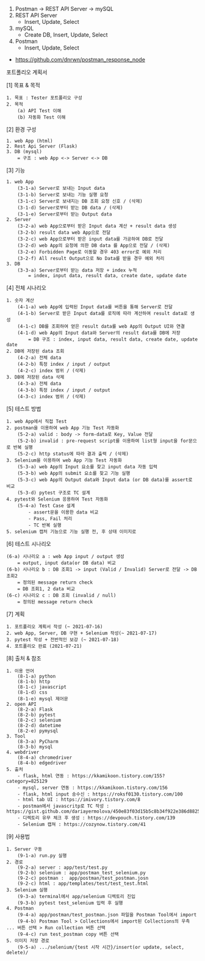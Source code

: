 1. Postman -> REST API Server -> mySQL
2. REST API Server
    - Insert, Update, Select 
3. mySQL
    - Create DB, Insert, Update, Select
3. Postman
    - Insert, Update, Select

* https://github.com/dnrwn/postman_response_node


포트폴리오 계획서

[1] 목표 & 목적

	1. 목표 : Tester 포트폴리오 구성
	2. 목적
		(a) API Test 이해
		(b) 자동화 Test 이해

[2] 환경 구성

	1. web App (html)
	2. Rest Api Server (Flask)
	3. DB (mysql)
		= 구조 : web App <-> Server <-> DB

[3] 기능

	1. web App
		(3-1-a) Server로 보내는 Input data
		(3-1-b) Server로 보내는 기능 실행 요청
		(3-1-c) Server로 보내지는 DB 조회 요청 신호 / (삭제)
		(3-1-d) Server로부터 받는 DB data / (삭제)
		(3-1-e) Server로부터 받는 Output data
	2. Server
		(3-2-a) web App으로부터 받은 Input data 계산 + result data 생성
		(3-2-b) result data web App으로 전달
		(3-2-c) web App으로부터 받은 input data를 가공하여 DB로 전달  
		(3-2-d) web App의 요청에 의한 DB data 를 App으로 전달 / (삭제)
		(3-2-e) Forbidden Page로 이동할 경우 403 error로 예외 처리
		(3-2-f) All result Output으로 No Data를 받을 경우 예외 처리
	3. DB
		(3-3-a) Server로부터 받는 data 저장 + index 누적
			= index, input data, result data, create date, update date
	
[4] 전체 시나리오

	1. 숫자 계산
		(4-1-a) web App에 입력된 Input data를 버튼을 통해 Server로 전달
		(4-1-b) Server로 받은 Input data를 로직에 따라 계산하여 result data로 생성
		(4-1-c) DB를 조회하여 얻은 result data를 web App의 Output UI와 연결
		(4-1-d) web App의 Input data와 Server의 result data를 DB에 저장
			= DB 구조 : index, input data, result data, create date, update date
	2. DB에 저장된 data 조회
		(4-2-a) 전체 data
		(4-2-b) 특정 index / input / output
		(4-2-c) index 범위 / (삭제)
	3. DB에 저장된 data 삭제
		(4-3-a) 전체 data
		(4-3-b) 특정 index / input / output
		(4-3-c) index 범위 / (삭제)
	
[5] 테스트 방법

	1. web App에서 직접 Test
	2. postman을 이용하여 web App 기능 Test 자동화
		(5-2-a) valid : body -> form-data로 Key, Value 전달
		(5-2-b) invalid : pre-request script를 이용하여 list형 input을 for문으로 반복 실행
		(5-2-c) http status에 따라 결과 출력 / (삭제)
	3. Selenium을 이용하여 web App 기능 Test 자동화
		(5-3-a) web App의 Input 요소를 찾고 input data 자동 입력
		(5-3-b) web App의 submit 요소를 찾고 기능 실행
		(5-3-c) web App의 Output data와 Input data (or DB data)를 assert로 비교
		(5-3-d) pytest 구조로 TC 설계
	4. pytest와 Selenium 응용하여 Test 자동화
		(5-4-a) Test Case 설계
			- assert문을 이용한 data 비교
			- Pass, Fail 처리
			- TC 반복 실행
	5. selenium 캡처 기능으로 기능 실행 전, 후 상태 이미지로 
		
[6] 테스트 시나리오

	(6-a) 시나리오 a : web App input / output 생성
		= output, input data(or DB data) 비교
	(6-b) 시나리오 b : DB 조회1 -> input (Valid / Invalid) Server로 전달 -> DB 조회2 
		= 정의된 message return check
		= DB 조회1, 2 data 비교 
	(6-c) 시나리오 c : DB 조회 (invalid / null) 
		= 정의된 message return check

[7] 계획

    1. 포트폴리오 계획서 작성 (~ 2021-07-16)​
    2. web App, Server, DB 구현 + Selenium 작성(~ 2021-07-17)​
    3. pytest 작성 + 전반적인 보강 (~ 2021-07-18)​
    4. 포트폴리오 완료 (2021-07-21)
	
[8] 출처 & 참조

	1. 이용 언어
		(8-1-a) python
		(8-1-b) http
		(8-1-c) javascript
		(8-1-d) css
		(8-1-e) mysql 제어문
	2. open API
		(8-2-a) Flask
		(8-2-b) pytest
		(8-2-c) selenium
		(8-2-d) datetime
		(8-2-e) pymysql
	3. Tool
		(8-3-a) PyCharm
		(8-3-b) mysql
	4. webdriver
		(8-4-a) chromedriver
		(8-4-b) edgedriver
	5. 출처
		- flask, html 연동 : https://kkamikoon.tistory.com/155?category=825129
		- mysql, server 연동 : https://kkamikoon.tistory.com/156
		- flask, html input 송수신 : https://roksf0130.tistory.com/100
		- html tab UI : https://imivory.tistory.com/8
		- postman에서 javascritp로 TC 작성 : https://gist.github.com/dariayermolova/450e83f03d15b5c8b34f922e386d8825
		- 디렉토리 유무 체크 후 생성 : https://devpouch.tistory.com/139
		- Selenium 캡쳐 : https://cozynow.tistory.com/41


[9] 사용법

	1. Server 구동
		(9-1-a) run.py 실행
	2. 경로
		(9-2-a) server : app/test/test.py
		(9-2-b) selenium : app/postman_test_selenium.py
		(9-2-c) postman :  app/postman/test_postman.josn
		(9-2-c) html : app/templates/test/test_test.html
	3. Selenium 실행
		(9-3-a) terminal에서 app/selenium 디렉토리 진입
		(9-3-b) pytest test_selenium 입력 후 실행
	4. Postman
		(9-4-a) app/postman/test_postman.json 파일을 Postman Tool에서 import
		(9-4-b) Postman Tool > Collections에서 import된 Collections의 우측 ... 버튼 선택 > Run collection 버튼 선택
		(9-4-c) run test_postman copy 버튼 선택
	5. 이미지 저장 경로
		(9-5-a) .../selenium/{test 시작 시간}/insert(or update, select, delete)/
